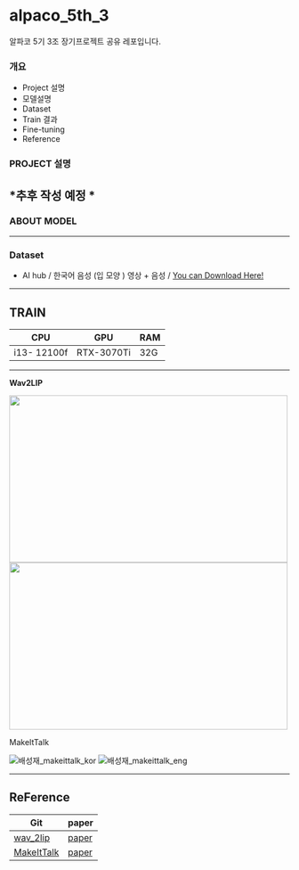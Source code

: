# alpaco_5th_3
알파코 5기 3조 장기프로젝트 공유 레포입니다. 


### 개요
- Project 설명
- 모델설명
- Dataset
- Train 결과
- Fine-tuning
- Reference 

### PROJECT 설명 

*추후 작성 예정 * 
---

### ABOUT MODEL

---

### Dataset

+  AI hub / 한국어 음성 (입 모양 ) 영상 + 음성 / [You can Download Here!](https://aihub.or.kr/aihubdata/data/view.do?currMenu=115&topMenu=100&aihubDataSe=realm&dataSetSn=538)

---
## TRAIN 

CPU | GPU | RAM 
------------|------|-------|
i13- 12100f | RTX-3070Ti | 32G 

---
__Wav2LIP__

<img src="https://user-images.githubusercontent.com/101646531/235811260-f4def410-14ec-406f-a0c4-c68fb31c0fed.gif" width="500" height="300"/> <img src="https://user-images.githubusercontent.com/101646531/235811264-d298537e-8a68-42a9-b8f0-f5395f2bfb7a.gif" width="500" height="300"/>


MakeItTalk


![배성재_makeittalk_kor](https://user-images.githubusercontent.com/121469546/235813171-b01d5e9c-4f2f-4c81-93d9-0818c5b4bf73.gif)
![배성재_makeittalk_eng](https://user-images.githubusercontent.com/121469546/235813155-73a2b65a-10da-4e75-afa7-9f9859a0f5a3.gif)




---

## ReFerence 


|Git|paper|
|---|-----|
|[wav_2lip](https://github.com/Rudrabha/Wav2Lip)| [paper](https://arxiv.org/pdf/2008.10010v1.pdf)|
[MakeItTalk](https://github.com/yzhou359/MakeItTalk) | [paper](https://arxiv.org/pdf/2004.12992v3.pdf)
